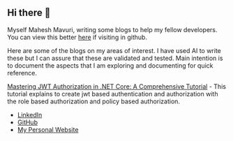 ## Hi there 👋
Myself Mahesh Mavuri, writing some blogs to help my fellow developers. You can view this better [here](https://mahesh-mavuri.github.io/Mahesh-Mavuri/) if visiting in github.

Here are some of the blogs on my areas of interest. I have used AI to write these but I can assure that these are validated and tested. Main intention is to document the aspects that I am exploring and documenting for quick reference.

[Mastering JWT Authorization in .NET Core: A Comprehensive Tutorial](https://mahesh-mavuri.github.io/JWTSelfAuth/) - This tutorial explains to create jwt based authentication and authorization with the role based authorization and policy based authorization.

<!--
**Mahesh-Mavuri/Mahesh-Mavuri** is a ✨ _special_ ✨ repository because its `README.md` (this file) appears on your GitHub profile.

Here are some ideas to get you started:

- 🔭 I’m currently working on ...
- 🌱 I’m currently learning ...
- 👯 I’m looking to collaborate on ...
- 🤔 I’m looking for help with ...
- 💬 Ask me about ...
- 📫 How to reach me: ...
- 😄 Pronouns: ...
- ⚡ Fun fact: ...
-->
* [LinkedIn](https://www.linkedin.com/in/maheshmavuri/)
* [GitHub](https://github.com/Mahesh-Mavuri)
* [My Personal Website](https://mahesh-mavuri.github.io/mahesh-mavuri/)
